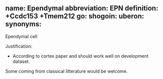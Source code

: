 name: Ependymal
abbreviation: EPN
definition: +Ccdc153 +Tmem212
go:
shogoin: 
uberon: 
synonyms:
---

Ependymal cell

Justification:

* According to cortex paper and should work well on development dataset.

Some coming from classical litterature would be welcome. 